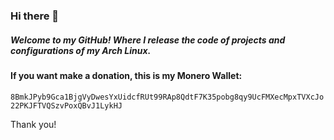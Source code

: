 ### Hi there 👋
##### Welcome to my GitHub! Where I release the code of projects and configurations of my Arch Linux.
#### If you want make a donation, this is my Monero Wallet:
`8BmkJPyb9Gca1BjgVyDwesYxUidcfRUt99RAp8QdtF7K35pobg8qy9UcFMXecMpxTVXcJo22PKJFTVQSzvPoxQBvJ1LykHJ`

Thank you!
